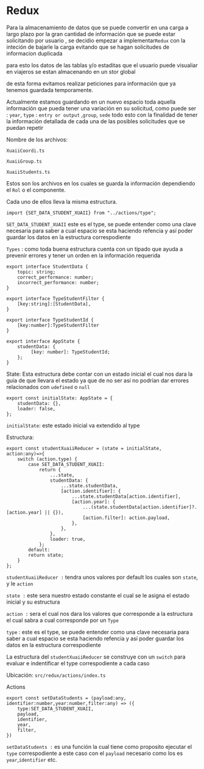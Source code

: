 # Redux


Para la almacenamiento de datos que se puede convertir en una carga a largo plazo por la gran cantidad de información que se puede estar solicitando por usuario , se decidio empezar a implementar`Redux` con la inteción de bajarle la carga evitando que se hagan solicitudes de informacion duplicada

para esto los datos de las tablas y/o estaditas que el usuario puede visualiar en viajeros se estan almacenando en un stor global

de esta forma evitamos realizar peticiones para información que ya tenemos guardada temporamente.

Actualmente estamos guardando en un nuevo espacio toda aquella información que pueda tener una variación en su solicitud, como puede ser : `year`, `type` : `entry or output` ,`group`, `sede`
todo esto con la finalidad de tener la información detallada de cada una de las posibles solicitudes que se puedan repetir

<procedure title="" id="struct">
<procedure title="" id="struct-D">

Nombre de los archivos:
<procedure title="" id="struct-D-">


`XuaiiCoordi.ts`

`XuaiiGroup.ts`

`XuaiiStudents.ts`

</procedure>
    
Estos son los archivos en los cuales se guarda la información dependiendo el `Rol` o el componente.

Cada uno de ellos lleva la misma estructura.

</procedure>

    import {SET_DATA_STUDENT_XUAII} from "../actions/type";
    
`SET_DATA_STUDENT_XUAII` este es el type, se puede entender como una clave necesaria para saber a cual espacio se esta haciendo refencia y así poder guardar los datos en la estructura correspodiente


`Types` : como toda buena estructura cuenta con un tipado que ayuda a prevenir errores y tener un orden en la información requerida

    export interface StudentData {
        topic: string;
        correct_performance: number;
        incorrect_performance: number;
    }

    export interface TypeStudentFilter {
        [key:string]:[StudentData],
    }

    export interface TypeStudentId {
        [key:number]:TypeStudentFilter
    }

    export interface AppState {
        studentData: {
             [key: number]: TypeStudentId;
        };
    }   

State: Esta estructura debe contar con un estado inicial el cual nos dara la guia de que llevara el estado ya que de no ser así no podrían dar errores relacionados con
`udefined` o `null`

    export const initialState: AppState = {
        studentData: {},
        loader: false,
    };

`initialState`: este estado inicial va extendido al type 


Estructura:

    export const studentXuaiiReducer = (state = initialState, action:any)=>{
        switch (action.type) {
            case SET_DATA_STUDENT_XUAII:
                return {
                    ...state,
                    studentData: {
                        ...state.studentData,
                        [action.identifier]: {
                            ...state.studentData[action.identifier],
                            [action.year]: {
                                ...(state.studentData[action.identifier]?.[action.year] || {}),
                                [action.filter]: action.payload,
                            },
                        },
                    },
                    loader: true,
                };
            default:
            return state;
        }
    };

`studentXuaiiReducer :` tendra unos valores por default los cuales son `state`, y le `action`

`state :` este sera nuestro estado constante el cual se le asigna el estado inicial y su estructura

`action :` sera el cual nos dara los valores que corresponde a la estructura el cual sabra a cual corresponde por un `Type`

`type` : este es el type, se puede entender como una clave necesaria para saber a cual espacio se esta haciendo refencia y así poder guardar los datos en la estructura correspodiente


La estructura del `studentXuaiiReducer` se construye con un `switch` para evaluar e indentificar el type correspodiente a cada caso

</procedure>


<procedure title="" id="action">

Ubicación: `src/redux/actions/index.ts`

Actions

    export const setDataStudents = (payload:any, identifier:number,year:number,filter:any) => ({
        type:SET_DATA_STUDENT_XUAII,
        payload,
        identifier,
        year,
        filter,
    })

`setDataStudents :` es una función la cual tiene como proposito ejecutar el `type` correspodiente a este caso con el `payload` necesario como los es `year`,`identifier` etc.

</procedure>

